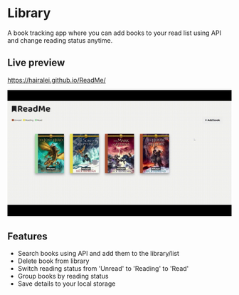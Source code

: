 # Library

A book tracking app where you can add books to your read list using API and change reading status anytime.

## Live preview

https://hairalei.github.io/ReadMe/

![ReadMe/Library Demo](img/ReadMe.gif)

## Features

- Search books using API and add them to the library/list
- Delete book from library
- Switch reading status from 'Unread' to 'Reading' to 'Read'
- Group books by reading status
- Save details to your local storage

